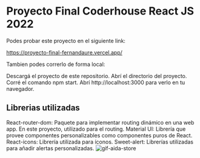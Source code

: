 # Proyecto Final Coderhouse React JS 2022

Podes probar este proyecto en el siguiente link:

https://proyecto-final-fernandaure.vercel.app/

Tambien podes correrlo de forma local:

Descargá el proyecto de este repositorio. Abrí el directorio del proyecto. Corré el comando npm start. Abrí http://localhost:3000 para verlo en tu navegador.

## Librerias utilizadas

React-router-dom: Paquete para implementar routing dinámico en una web app. En este proyecto, utilizado para el routing. Material UI: Librería que provee componentes personalizables como componentes puros de React. React-icons: Librería utilizada para íconos. Sweet-alert: Librerías utilizadas para añadir alertas personalizadas.
![gif-aida-store](https://user-images.githubusercontent.com/104527595/200358542-ca789bc0-3d61-4c1d-97e6-a21ba0b4ef9a.gif)
